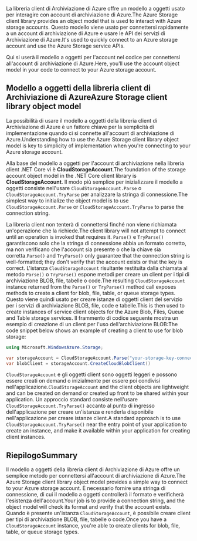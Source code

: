 <span data-ttu-id="a90e1-101">La libreria client di Archiviazione di Azure offre un modello a oggetti usato per interagire con account di archiviazione di Azure.</span><span class="sxs-lookup"><span data-stu-id="a90e1-101">The Azure Storage client library provides an object model that is used to interact with Azure storage accounts.</span></span> <span data-ttu-id="a90e1-102">Questo modello viene usato per connettersi rapidamente a un account di archiviazione di Azure e usare le API dei servizi di Archiviazione di Azure.</span><span class="sxs-lookup"><span data-stu-id="a90e1-102">It's used to quickly connect to an Azure storage account and use the Azure Storage service APIs.</span></span>

<span data-ttu-id="a90e1-103">Qui si userà il modello a oggetti per l'account nel codice per connettersi all'account di archiviazione di Azure.</span><span class="sxs-lookup"><span data-stu-id="a90e1-103">Here, you'll use the account object model in your code to connect to your Azure storage account.</span></span>

## <a name="azure-storage-client-library-object-model"></a><span data-ttu-id="a90e1-104">Modello a oggetti della libreria client di Archiviazione di Azure</span><span class="sxs-lookup"><span data-stu-id="a90e1-104">Azure Storage client library object model</span></span>

<span data-ttu-id="a90e1-105">La possibilità di usare il modello a oggetti della libreria client di Archiviazione di Azure è un fattore chiave per la semplicità di implementazione quando ci si connette all'account di archiviazione di Azure.</span><span class="sxs-lookup"><span data-stu-id="a90e1-105">Understanding how to use the Azure Storage client library object model is key to simplicity of implementation when you're connecting to your Azure storage account.</span></span>

<span data-ttu-id="a90e1-106">Alla base del modello a oggetti per l'account di archiviazione nella libreria client .NET Core vi è **CloudStorageAccount**.</span><span class="sxs-lookup"><span data-stu-id="a90e1-106">The foundation of the storage account object model in the .NET Core client library is **CloudStorageAccount**.</span></span> <span data-ttu-id="a90e1-107">Il modo più semplice per inizializzare il modello a oggetti consiste nell'usare `CloudStorageAccount.Parse` o `CloudStorageAccount.TryParse` per analizzare la stringa di connessione.</span><span class="sxs-lookup"><span data-stu-id="a90e1-107">The simplest way to initialize the object model is to use `CloudStorageAccount.Parse` or `CloudStorageAccount.TryParse` to parse the connection string.</span></span>

<span data-ttu-id="a90e1-108">La libreria client non tenterà di connettersi finché non viene richiamata un'operazione che la richiede.</span><span class="sxs-lookup"><span data-stu-id="a90e1-108">The client library will not attempt to connect until an operation is invoked that requires it.</span></span> <span data-ttu-id="a90e1-109">`Parse()` e `TryParse()` garantiscono solo che la stringa di connessione abbia un formato corretto, ma non verificano che l'account sia presente o che la chiave sia corretta.</span><span class="sxs-lookup"><span data-stu-id="a90e1-109">`Parse()` and `TryParse()` only guarantee that the connection string is well-formatted; they don't verify that the account exists or that the key is correct.</span></span> <span data-ttu-id="a90e1-110">L'istanza `CloudStorageAccount` risultante restituita dalla chiamata al metodo `Parse()` o `TryParse()` espone metodi per creare un client per i tipi di archiviazione BLOB, file, tabelle o code.</span><span class="sxs-lookup"><span data-stu-id="a90e1-110">The resulting `CloudStorageAccount` instance returned from the `Parse()` or `TryParse()` method call exposes methods to create a client for blob, file, table, or queue storage types.</span></span> <span data-ttu-id="a90e1-111">Questo viene quindi usato per creare istanze di oggetti client del servizio per i servizi di archiviazione BLOB, file, code e tabelle.</span><span class="sxs-lookup"><span data-stu-id="a90e1-111">This is then used to create instances of service client objects for the Azure Blob, Files, Queue and Table storage services.</span></span> <span data-ttu-id="a90e1-112">Il frammento di codice seguente mostra un esempio di creazione di un client per l'uso dell'archiviazione BLOB:</span><span class="sxs-lookup"><span data-stu-id="a90e1-112">The code snippet below shows an example of creating a client to use for blob storage:</span></span>

```c#
using Microsoft.WindowsAzure.Storage;

var storageAccount = CloudStorageAccount.Parse("your-storage-key-connection-string");
var blobClient = storageAccount.CreateCloudBlobClient()
```

<span data-ttu-id="a90e1-113">`CloudStorageAccount` e gli oggetti client sono oggetti leggeri e possono essere creati on demand o inizialmente per essere poi condivisi nell'applicazione.</span><span class="sxs-lookup"><span data-stu-id="a90e1-113">`CloudStorageAccount` and the client objects are lightweight and can be created on demand or created up front to be shared within your application.</span></span> <span data-ttu-id="a90e1-114">Un approccio standard consiste nell'usare `CloudStorageAccount.TryParse()` accanto al punto di ingresso dell'applicazione per creare un'istanza e renderla disponibile nell'applicazione per creare istanze client.</span><span class="sxs-lookup"><span data-stu-id="a90e1-114">A standard approach is to use `CloudStorageAccount.TryParse()` near the entry point of your application to create an instance, and make it available within your application for creating client instances.</span></span>

## <a name="summary"></a><span data-ttu-id="a90e1-115">Riepilogo</span><span class="sxs-lookup"><span data-stu-id="a90e1-115">Summary</span></span>

<span data-ttu-id="a90e1-116">Il modello a oggetti della libreria client di Archiviazione di Azure offre un semplice metodo per connettersi all'account di archiviazione di Azure.</span><span class="sxs-lookup"><span data-stu-id="a90e1-116">The Azure Storage client library object model provides a simple way to connect to your Azure storage account.</span></span> <span data-ttu-id="a90e1-117">È necessario fornire una stringa di connessione, di cui il modello a oggetti controllerà il formato e verificherà l'esistenza dell'account.</span><span class="sxs-lookup"><span data-stu-id="a90e1-117">Your job is to provide a connection string, and the object model will check its format and verify that the account exists.</span></span> <span data-ttu-id="a90e1-118">Quando è presente un'istanza `CloudStorageAccount`, è possibile creare client per tipi di archiviazione BLOB, file, tabelle o code.</span><span class="sxs-lookup"><span data-stu-id="a90e1-118">Once you have a `CloudStorageAccount` instance, you're able to create clients for blob, file, table, or queue storage types.</span></span>

